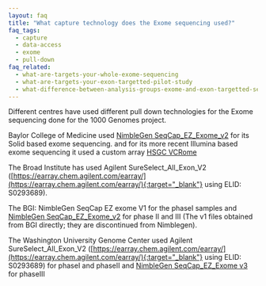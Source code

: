 ```yaml
---
layout: faq
title: "What capture technology does the Exome sequencing used?"
faq_tags:
  - capture
  - data-access
  - exome
  - pull-down
faq_related:
  - what-are-targets-your-whole-exome-sequencing
  - what-are-targets-your-exon-targetted-pilot-study
  - what-difference-between-analysis-groups-exome-and-exon-targetted-sequence-index
---
```

                    
Different centres have used different pull down technologies for the Exome sequencing done for the 1000 Genomes project.

Baylor College of Medicine used [NimbleGen SeqCap_EZ_Exome_v2](http://www.nimblegen.com/products/seqcap/ez/v2/index.html) for its Solid based exome sequencing. and for its more recent Illumina based exome sequencing it used a custom array [HSGC VCRome](http://www.nimblegen.com/products/seqcap/ez/designs/)

The Broad Institute has used  Agilent SureSelect_All_Exon_V2 ([https://earray.chem.agilent.com/earray/](https://earray.chem.agilent.com/earray/){:target="_blank"} using ELID: S0293689).

The BGI: <span>NimbleGen SeqCap EZ exome V1</span> for the phaseI samples and [NimbleGen SeqCap_EZ_Exome_v2](http://www.nimblegen.com/products/seqcap/ez/v2/index.html)  for phase II and III (The v1 files obtained from BGI directly; they are discontinued from Nimblegen).

The Washington University Genome Center used Agilent SureSelect_All_Exon_V2 ([https://earray.chem.agilent.com/earray/](https://earray.chem.agilent.com/earray/){:target="_blank"} using ELID: S0293689) for phaseI and phaseII and [NimbleGen SeqCap_EZ_Exome v3](http://www.nimblegen.com/products/seqcap/ez/v3/index.html) for phaseIII
